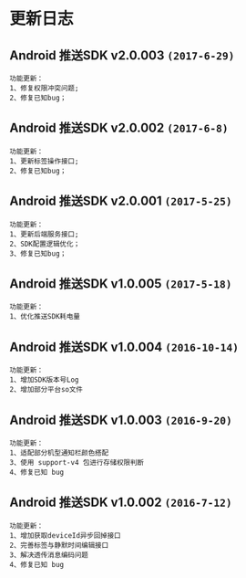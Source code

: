 # 更新日志

## Android 推送SDK v2.0.003  `(2017-6-29)`
```
功能更新：  
1、修复权限冲突问题;   
2、修复已知bug；  
```

## Android 推送SDK v2.0.002  `(2017-6-8)`
```
功能更新：  
1、更新标签操作接口;   
2、修复已知bug；  
```

## Android 推送SDK v2.0.001  `(2017-5-25)`
```
功能更新：  
1、更新后端服务接口;
2、SDK配置逻辑优化；   
3、修复已知bug；  
```

## Android 推送SDK v1.0.005  `(2017-5-18)`
```
功能更新：  
1、优化推送SDK耗电量  
```

## Android 推送SDK v1.0.004  `(2016-10-14)`
```
功能更新：  
1、增加SDK版本号Log  
2、增加部分平台so文件  
```

## Android 推送SDK v1.0.003  `(2016-9-20)`
```
功能更新：  
1、适配部分机型通知栏颜色搭配  
3、使用 support-v4 包进行存储权限判断  
4、修复已知 bug  
```

## Android 推送SDK v1.0.002  `(2016-7-12)`
```
功能更新：  
1、增加获取deviceId异步回掉接口  
2、完善标签与静默时间编辑接口  
3、解决透传消息编码问题  
4、修复已知 bug  
```